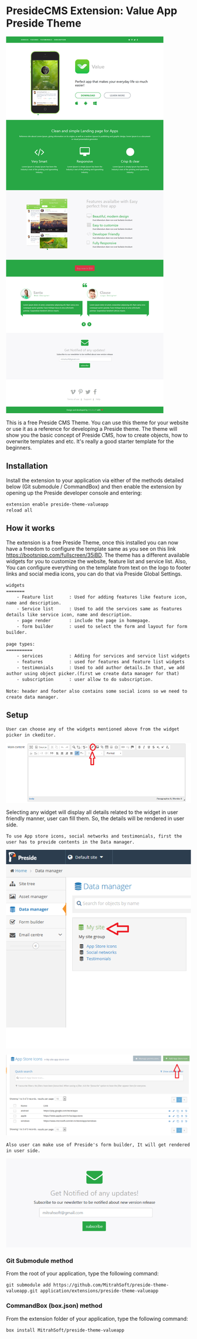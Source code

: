 # PresideCMS Extension: Value App Preside Theme

![addDetails](screens/HomePage.png)

This is a free Preside CMS Theme. You can use this theme for your website or use it as a reference for developing a Preside theme. The theme will show you the basic concept of Preside CMS, how to create objects, how to overwrite templates and etc. It's really a good starter template for the beginners.

## Installation

Install the extension to your application via either of the methods detailed below (Git submodule / CommandBox) and then enable the extension by opening up the Preside developer console and entering:

    extension enable preside-theme-valueapp
    reload all

## How it works

The extension is a free Preside Theme, once this installed you can now have a freedom to configure the template same as you see on this link https://bootsnipp.com/fullscreen/35jBD. The theme has a different available widgets for you to customize the website, feature list and service list. Also, You can configure everything on the template from text on the logo to footer links and social media icons, you can do that via Preside Global Settings.

	widgets
	=======
		- Feature list 		: Used for adding features like feature icon, name and description.
		- Service list 		: Used to add the services same as features details like service icon, name and description.
		- page render 		: include the page in homepage.
		- form builder 		: used to select the form and layout for form builder.

	page types:
	==========
		- services			: Adding for services and service list widgets
		- features			: used for features and feature list widgets
		- testimonials		: Used to add author details.In that, we add author using object picker.(first we create data manager for that)
		- subscription		: user allow to do subscription.

	Note: header and footer also contains some social icons so we need to create data manager.

## Setup

```
User can choose any of the widgets mentioned above from the widget picker in ckeditor.
```
![widgetPicker](screens/widgetPicker.png)

Selecting  any widget will display all details related to the widget in user friendly manner, user can fill them. So, the details will be rendered in user side.

~~~
To use App store icons, social networks and testimonials, first the user has to provide contents in the Data manager.
~~~
![dataManager](screens/dataManager.png)

![addDetails](screens/addDetails.png)

~~~
Also user can make use of Preside's form builder, It will get rendered in user side.
~~~
![formBuilder](screens/formBuilder.png)

### Git Submodule method

From the root of your application, type the following command:

	git submodule add https://github.com/MitrahSoft/preside-theme-valueapp.git application/extensions/preside-theme-valueapp

### CommandBox (box.json) method

From the extension folder of your application, type the following command:

    box install MitrahSoft/preside-theme-valueapp